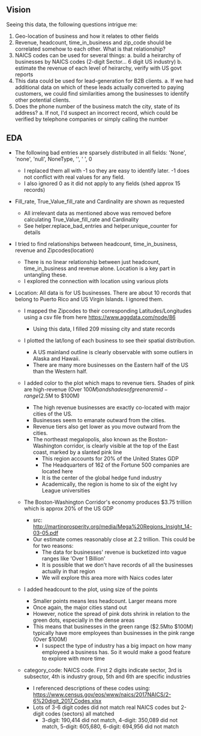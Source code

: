 ## Vision
Seeing this data, the following questions intrigue me:
1. Geo-location of business and how it relates to other fields
2. Revenue, headcount, time_in_business and zip_code should be correlated somehow to each other. What is that relationship?
3. NAICS codes can be used for several things:
    a. build a heirarchy of businesses by NAICS codes (2-digit Sector... 6 digit US industry)
    b. estimate the revenue of each level of heirarchy, verify with US govt reports
4. This data could be used for lead-generation for B2B clients.
    a. If we had additional data on which of these leads actually converted to paying customers, we could find similarities among the businesses to identify other potential clients.
5. Does the phone number of the business match the city, state of its address?
  a. If not, I'd suspect an incorrect record, which could be verified by telephone companies or simply calling the number

## EDA

* The following bad entries are sparsely distributed in all fields: 'None', 'none', 'null', NoneType, '', ' ', 0
  * I replaced them all with -1 so they are easy to identify later. -1 does not conflict with real values for any field.
  * I also ignored 0 as it did not apply to any fields (shed approx 15 records)

* Fill_rate, True_Value_fill_rate and Cardinality are shown as requested
  * All irrelevant data as mentioned above was removed before calculating True_Value_fill_rate and Cardinality
  * See helper.replace_bad_entries and helper.unique_counter for details

* I tried to find relationships between headcount, time_in_business, revenue and Zipcodes(location)
  * There is no linear relationship between just headcount, time_in_business and revenue alone. Location is a key part in untangling these.
  * I explored the connection with location using various plots

* Location: All data is for US businesses. There are about 10 records that belong to Puerto Rico and US Virgin Islands. I ignored them.
  * I mapped the Zipcodes to their corresponding Latitudes/Longitudes using a csv file from here https://www.aggdata.com/node/86
    * Using this data, I filled 209 missing city and state records

  * I plotted the lat/long of each business to see their spatial distribution.
    * A US mainland outline is clearly observable with some outliers in Alaska and Hawaii.
    * There are many more businesses on the Eastern half of the US than the Western half.

  * I added color to the plot which maps to revenue tiers. Shades of pink are high-revenue (Over $100M) and shades of green are mid-range ($2.5M to $100M)
    * The high revenue businesses are exactly co-located with major cities of the US.
    * Businesses seem to emanate outward from the cities.
    * Revenue tiers also get lower as you move outward from the cities.
    * The northeast megalopolis, also known as the Boston-Washington corridor, is clearly visible at the top of the East coast, marked by a slanted pink line
      * This region accounts for 20% of the United States GDP
      * The Headquarters of 162 of the Fortune 500 companies are located here
      * It is the center of the global hedge fund industry
      * Academically, the region is home to six of the eight Ivy League universities

  * The Boston-Washington Corridor's economy produces $3.75 trillion which is approx 20% of the US GDP
    * src: http://martinprosperity.org/media/Mega%20Regions_Insight_14-03-05.pdf
    * Our estimate comes reasonably close at 2.2 trillion. This could be for two reasons:
      * The data for businesses' revenue is bucketized into vague ranges like 'Over 1 Billion'
      * It is possible that we don't have records of all the businesses actually in that region
      * We will explore this area more with Naics codes later

  * I added headcount to the plot, using size of the points
    * Smaller points means less headcount. Larger means more
    * Once again, the major cities stand out
    * However, notice the spread of pink dots shrink in relation to the green dots, especially in the dense areas
    * This means that businesses in the green range (\$2.5Mto \$100M) typically have more employees than businesses in the pink range (Over \$100M)
      * I suspect the type of industry has a big impact on how many employeed a business has. So it would make a good feature to explore with more time

  * category_code: NAICS code. First 2 digits indicate sector, 3rd is subsector, 4th is industry group, 5th and 6th are specific industries
    * I referenced descriptions of these codes using: https://www.census.gov/eos/www/naics/2017NAICS/2-6%20digit_2017_Codes.xlsx
    * Lots of 3-6 digit codes did not match real NAICS codes but 2-digit codes (sectors) all matched
      * 3-digit: 190,414 did not match, 4-digit: 350,089 did not match, 5-digit: 605,680, 6-digit: 694,956 did not match

